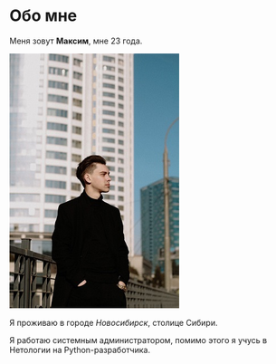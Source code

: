 # Обо мне

Меня зовут **Максим**, мне 23 года. 

![Моё фото](/image.jpg)

Я проживаю в городе _Новосибирск_, столице Сибири. 

Я работаю системным администратором, помимо этого я учусь в Нетологии на Python-разработчика.